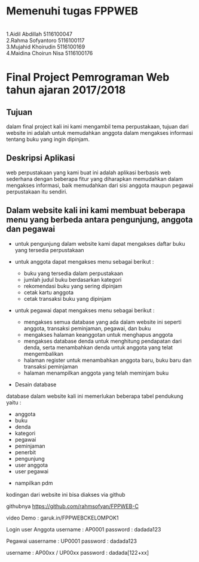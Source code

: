 <h1>Memenuhi tugas FPPWEB </h1>

<br>1.Aidil Abdillah 5116100047
<br>2.Rahma Sofyantoro 5116100117
<br>3.Mujahid Khoirudin 5116100169
<br>4.Maidina Choirun Nisa 5116100176


<h1>Final Project Pemrograman Web tahun ajaran 2017/2018</h1>

<h2> Tujuan </h2>
dalam final project kali ini kami mengambil tema perpustakaan,
tujuan dari website ini adalah untuk memudahkan anggota dalam mengakses 
informasi tentang buku yang ingin dipinjam.

<h2> Deskripsi Aplikasi </h2>

web perpustakaan yang kami buat ini adalah aplikasi berbasis web sederhana 
dengan beberapa fitur yang diharapkan memudahkan dalam mengakses informasi, 
baik memudahkan dari sisi anggota maupun pegawai perpustakaan itu sendiri.

<h2>Dalam website kali ini kami membuat beberapa menu yang berbeda antara 
pengunjung, anggota dan pegawai </h2>

- untuk pengunjung dalam website kami dapat mengakses daftar buku yang tersedia perpustakaan 
- untuk anggota dapat mengakses menu sebagai berikut :
	* buku yang tersedia dalam perpustakaan
	* jumlah judul buku berdasarkan kategori
	* rekomendasi buku yang sering dipinjam
	* cetak kartu anggota
	* cetak transaksi buku yang dipinjam
- untuk pegawai dapat mengakses menu sebagai berikut :
	* mengakses semua database yang ada dalam website ini 
	  seperti anggota, transaksi peminjaman, pegawai, dan buku 
	* mengakses halaman keanggotan untuk menghapus anggota 
	* mengakses database denda untuk menghitung pendapatan dari denda, 
	  serta menambahkan denda untuk anggota yang telat mengembalikan
	* halaman register untuk menambahkan anggota baru, buku baru dan transaksi peminjaman
	* halaman menampilkan anggota yang telah meminjam buku 


- Desain database

database dalam website kali ini memerlukan beberapa tabel pendukung yaitu : 
 * anggota 
 * buku
 * denda
 * kategori
 * pegawai
 * peminjaman
 * penerbit
 * pengunjung
 * user anggota
 * user pegawai

- nampilkan pdm

kodingan dari website ini bisa diakses via github 

githubnya
https://github.com/rahmsofyan/FPPWEB-C

video Demo :
garuk.in/FPPWEBCKELOMPOK1

Login user
Anggota
username : AP0001
password : dadada123

Pegawai 
uasername : UP0001
password : dadada123

username : AP00xx / UP00xx
password : dadada[122+xx]
